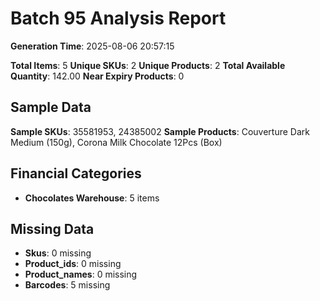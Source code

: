 # Batch 95 Analysis Report

**Generation Time**: 2025-08-06 20:57:15

**Total Items**: 5
**Unique SKUs**: 2
**Unique Products**: 2
**Total Available Quantity**: 142.00
**Near Expiry Products**: 0

## Sample Data
**Sample SKUs**: 35581953, 24385002
**Sample Products**: Couverture Dark Medium (150g), Corona Milk Chocolate 12Pcs (Box)

## Financial Categories
- **Chocolates Warehouse**: 5 items

## Missing Data
- **Skus**: 0 missing
- **Product_ids**: 0 missing
- **Product_names**: 0 missing
- **Barcodes**: 5 missing
